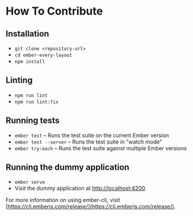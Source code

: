 # How To Contribute

## Installation

* `git clone <repository-url>`
* `cd ember-every-layout`
* `npm install`

## Linting

* `npm run lint`
* `npm run lint:fix`

## Running tests

* `ember test` – Runs the test suite on the current Ember version
* `ember test --server` – Runs the test suite in "watch mode"
* `ember try:each` – Runs the test suite against multiple Ember versions

## Running the dummy application

* `ember serve`
* Visit the dummy application at [http://localhost:4200](http://localhost:4200).

For more information on using ember-cli, visit [https://cli.emberjs.com/release/](https://cli.emberjs.com/release/).
